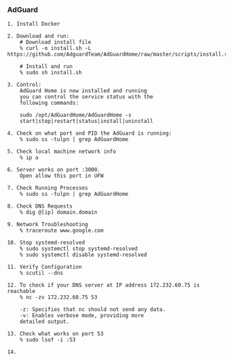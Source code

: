 
### AdGuard

	1. Install Docker 

	2. Download and run:
		# Download install file 
		% curl -o install.sh -L https://github.com/AdguardTeam/AdGuardHome/raw/master/scripts/install.sh
		
		# Install and run 
		% sudo sh install.sh 
	
	3. Control:
		AdGuard Home is now installed and running
		you can control the service status with the 
		following commands:

		sudo /opt/AdGuardHome/AdGuardHome -s
		start|stop|restart|status|install|uninstall

	4. Check on what port and PID the AdGuard is running:
		% sudo ss -tulpn | grep AdGuardHome
	
	5. Check local machine network info 
		% ip a 

	6. Server works on port :3000. 
		Open allow this port in UFW

	7. Check Running Processes
		% sudo ss -tulpn | grep AdGuardHome

	8. Check DNS Requests
		% dig @[ip] domain.domain 
	
	9. Network Troubleshooting
		% traceroute www.google.com
	
	10. Stop systemd-resolved
		% sudo systemctl stop systemd-resolved
		% sudo systemctl disable systemd-resolved
	
	11. Verify Configuration
		% scutil --dns
	
	12. To check if your DNS server at IP address 172.232.60.75 is reachable 
		% nc -zv 172.232.60.75 53

		-z: Specifies that nc should not send any data.
		-v: Enables verbose mode, providing more
		detailed output.
	
	13. Check what works on port 53
		% sudo lsof -i :53
	
	14. 
